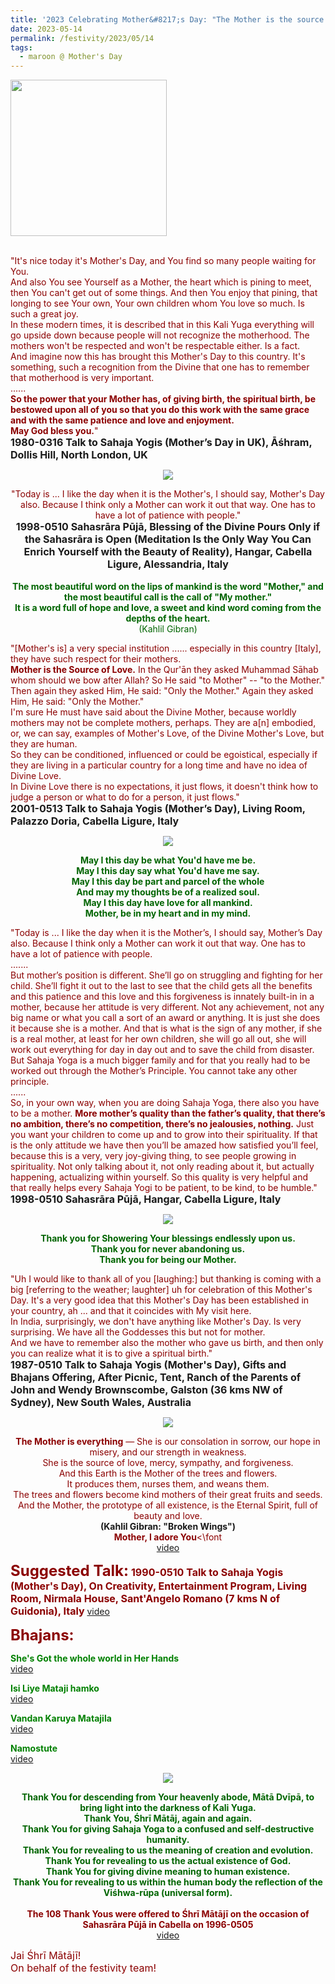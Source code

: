```yaml
---
title: '2023 Celebrating Mother&#8217;s Day: "The Mother is the source of love." '
date: 2023-05-14
permalink: /festivity/2023/05/14
tags:
  - maroon @ Mother's Day
---
```


<div style="text-align: left"><img src="/images/image1.png" width="250" /></div><br>

<p>
<font color="DarkRed">"It's nice today it's Mother's Day, and You find so many people waiting for You.<br>
And also You see Yourself as a Mother, the heart which is pining to meet, then You can't get out of some things. And then You enjoy that pining, that longing to see Your own, Your own children whom You love so much. Is such a great joy.<br>
In these modern times, it is described that in this Kali Yuga everything will go upside down because people will not recognize the motherhood. The mothers won't be respected and won't be respectable either. Is a fact.<br>
And imagine now this has brought this Mother's Day to this country. It's something, such a recognition from the Divine that one has to remember that motherhood is very important.<br>
......<br>
<b>So the power that your Mother has, of giving birth, the spiritual birth, be bestowed upon all of you so that you do this work with the same grace and with the same patience and love and enjoyment.<br>
May God bless you.</b>"</font><br>
<font size="+0"><b>1980-0316 Talk to Sahaja Yogis (Mother’s Day in UK),  Āśhram, Dollis Hill, North London, UK</b></font>
</p>

<div style="text-align: center"><img src="/images/image1184.png" /></div>

<p style="text-align:center;">
<font color="DarkRed">"Today is ... I like the day when it is the Mother's, I should say, Mother's Day also. Because I think only a Mother can work it out that way. One has to have a lot of patience with people."<b></b></font><br>
<font size="+0"><b>1998-0510 Sahasrāra Pūjā, Blessing of the Divine Pours Only if the Sahasrāra is Open (Meditation Is the Only Way You Can Enrich Yourself with the Beauty of Reality), Hangar, Cabella Ligure, Alessandria, Italy</b></font><br>
<br>
<font color="DarkGreen"><b>The most beautiful word on the lips of mankind is the word "Mother," and the most beautiful call is the call of "My mother."<br>
It is a word full of hope and love, a sweet and kind word coming from the depths of the heart. </b><br>
(Kahlil Gibran)</font>
</p>

<p>
<font color="DarkRed">"[Mother's is] a very special institution ...... especially in this country [Italy], they have such respect for their mothers.<br>
<b>Mother is the Source of Love.</b> In the Qur'ān they asked Muhammad Sāhab whom should we bow after Allah? So He said "to Mother" -- "to the Mother."<br>
Then again they asked Him, He said: "Only the Mother." Again they asked Him, He said: "Only the Mother."<br>
I'm sure He must have said about the Divine Mother, because worldly mothers may not be complete mothers, perhaps. They are a[n] embodied, or, we can say, examples of Mother's Love, of the Divine Mother's Love, but they are human.<br>
So they can be conditioned, influenced or could be egoistical, especially if they are living in a particular country for a long time and have no idea of Divine Love.<br>
In Divine Love there is no expectations, it just flows, it doesn't think how to judge a person or what to do for a person, it just flows."</font><br>
<font size="+0"><b>2001-0513 Talk to Sahaja Yogis (Mother’s Day), Living Room, Palazzo Doria, Cabella Ligure, Italy</b></font>
</p>

<div style="text-align: center"><img src="/images/image1185.png" /></div>

<p style="text-align:center;">
<font color="DarkGreen"><b>May I this day be what You'd have me be.<br>
May I this day say what You'd have me say.<br>
May I this day be part and parcel of the whole<br>
And may my thoughts be of a realized soul.<br>
May I this day have love for all mankind.<br>
Mother, be in my heart and in my mind.</b></font>
</p>

<p>
<font color="DarkRed">"Today is ... I like the day when it is the Mother’s, I should say, Mother’s Day also. Because I think only a Mother can work it out that way. One has to have a lot of patience with people.<br>
.......<br>
But mother’s position is different. She’ll go on struggling and fighting for her child. She’ll fight it out to the last to see that the child gets all the benefits and this patience and this love and this forgiveness is innately built-in in a mother, because her attitude is very different. Not any achievement, not any big name or what you call a sort of an award or anything. It is just she does it because she is a mother. And that is what is the sign of any mother, if she is a real mother, at least for her own children, she will go all out, she will work out everything for day in day out and to save the child from disaster. But Sahaja Yoga is a much bigger family and for that you really had to be worked out through the Mother’s Principle. You cannot take any other principle.<br>
......<br>
So, in your own way, when you are doing Sahaja Yoga, there also you have to be a mother. <b>More mother’s quality than the father’s quality, that there’s no ambition, there’s no competition, there’s no jealousies, nothing.</b> Just you want your children to come up and to grow into their spirituality. If that is the only attitude we have then you’ll be amazed how satisfied you’ll feel, because this is a very, very joy-giving thing, to see people growing in spirituality. Not only talking about it, not only reading about it, but actually happening, actualizing within yourself. So this quality is very helpful and that really helps every Sahaja Yogi to be patient, to be kind, to be humble."</font><br>
<font size="+0"><b>1998-0510 Sahasrāra Pūjā,  Hangar, Cabella Ligure, Italy</b></font>
</p>

<div style="text-align: center"><img src="/images/image1186.png" /></div>

<p style="text-align:center;">
<font color="DarkGreen"><b>Thank you for Showering Your blessings endlessly upon us.<br>
Thank you for never abandoning us.<br>
Thank you for being our Mother.</b></font>
</p>

<p>
<font color="DarkRed">"Uh I would like to thank all of you [laughing:] but thanking is coming with a big [referring to the weather; laughter] uh for celebration of this Mother's Day. It's a very good idea that this Mother's Day has been established in your country, ah ... and that it coincides with My visit here.<br>
In India, surprisingly, we don't have anything like Mother's Day. Is very surprising. We have all the Goddesses this but not for mother.<br>
And we have to remember also the mother who gave us birth, and then only you can realize what it is to give a spiritual birth."</font><br>
<font size="+0"><b>1987-0510 Talk to Sahaja Yogis (Mother's Day), Gifts and Bhajans Offering, After Picnic, Tent, Ranch of the Parents of John and Wendy Brownscombe, Galston (36 kms NW of Sydney), New South Wales, Australia</b></font>
</p>

<div style="text-align: center"><img src="/images/image1187.png" /></div>

<p style="text-align:center;">
<font color="DarkRed"><b>The Mother is everything</b> — She is our consolation in sorrow, our hope in misery, and our strength in weakness.<br>
She is the source of love, mercy, sympathy, and forgiveness.<br> 
And this Earth is the Mother of the trees and flowers.<br>
It produces them, nurses them, and weans them.<br>
The trees and flowers become kind mothers of their great fruits and seeds.<br> 
And the Mother, the prototype of all existence, is the Eternal Spirit, full of beauty and love.</font><br>
<b>(Kahlil Gibran: "Broken Wings")</b><br>
<font color="DarkRed"><b>Mother, I adore You</b><\font<br>
<a href="https://youtu.be/LsWaC7NktHA">video</a>
</p>

<font size="+2"><b>Suggested Talk:</b></font> 
<font size="+0"><b>1990-0510 Talk to Sahaja Yogis (Mother's Day), On Creativity, Entertainment Program, Living Room, Nirmala House, Sant'Angelo Romano (7 kms N of Guidonia), Italy</b></font>
<a href="https://vimeo.com/127101640"> video</a><br>

<font size="+2"><b>Bhajans:</b></font>

<p>
<font color="green"><b>She's Got the whole world in Her Hands</b></font><br>
<a href="https://seven-teams.github.io/Videos_Links.html">video</a>
</p>

<p>
<font color="green"><b>Isi Liye Mataji hamko</b></font><br>
<a href="https://seven-teams.github.io/Videos_Links.html">video</a>
</p>
 
<p>
<font color="green"><b>Vandan Karuya Matajila</b></font><br>
<a href="https://youtu.be/ybCnMcQi2ZQ">video</a> 
</p>

<p>
<font color="green"><b>Namostute</b></font><br>
<a href="https://seven-teams.github.io/Videos_Links.html">video</a> 
</p>

<div style="text-align: center"><img src="/images/image1188.png" /></div>

<p style=" text-align:center;">
<font color="DarkGreen"><b>Thank You for descending from Your heavenly abode, Mātā Dvīpā, to bring light into the darkness of Kali Yuga.<br> 
Thank You, Śhrī Mātāj, again and again.<br>
Thank You for giving Sahaja Yoga to a confused and self-destructive humanity.<br>
Thank You for revealing to us the meaning of creation and evolution.<br>
Thank You for revealing to us the actual existence of God.<br> 
Thank You for giving divine meaning to human existence.<br>
Thank You for revealing to us within the human body the reflection of the Viśhwa-rūpa (universal form).</b></font><br>
<br>
<b>The 108 Thank Yous were offered to Śhrī Mātājī on the occasion of Sahasrāra Pūjā in Cabella on 1996-0505</b><br>
<a href="https://youtu.be/wP_R9tpOVag">video</a>
</p>

<p>
<font size="+0">Jai Śhrī Mātājī!<br>
On behalf of the festivity team!</font>
</p>